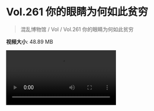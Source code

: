 # Vol.261 你的眼睛为何如此贫穷

> 混乱博物馆 / Vol / Vol.261 你的眼睛为何如此贫穷

**视频大小**: 48.89 MB

<div class="video"><video src="https://file.hsyhx.top/archive/261.mp4" controls preload>🤔 您的浏览器不支持 video 标签</video></div>